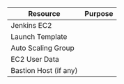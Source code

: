 
| Resource              | Purpose |
| --------------------- | ------- |
| Jenkins EC2           |         |
| Launch Template       |         |
| Auto Scaling Group    |         |
| EC2 User Data         |         |
| Bastion Host (if any) |         |

